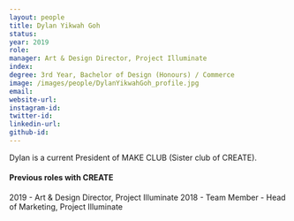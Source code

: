 ```yaml
---
layout: people
title: Dylan Yikwah Goh
status:
year: 2019
role: 
manager: Art & Design Director, Project Illuminate
index:
degree: 3rd Year, Bachelor of Design (Honours) / Commerce
image: /images/people/DylanYikwahGoh_profile.jpg
email:
website-url: 
instagram-id: 
twitter-id: 
linkedin-url:
github-id: 
---
```

Dylan is a current President of MAKE CLUB (Sister club of CREATE).
<h4>Previous roles with CREATE</h4>
2019 - Art & Design Director, Project Illuminate
2018 - Team Member - Head of Marketing, Project Illuminate
